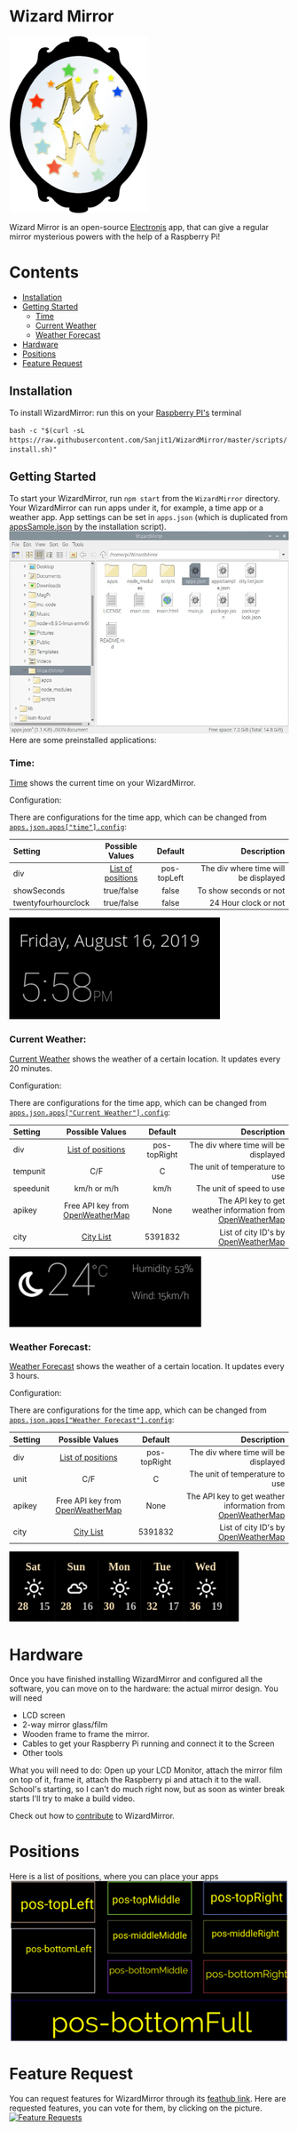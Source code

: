# Wizard Mirror

<div>
<img src="logo.png" width="250"/>
</div>


Wizard Mirror is an open-source [Electronjs](https://electronjs.org) app, that can give a regular mirror mysterious powers with the help of a Raspberry Pi!

# Contents

- [Installation](#installation) 
- [Getting Started](#getting-started)  
	- [Time](#time)
	- [Current Weather](#current-weather)
	- [Weather Forecast](#weather-forecast)
- [Hardware](#hardware)
- [Positions](#positions)
- [Feature Request](#feature-request)


## Installation

To install WizardMirror: run this on your [Raspberry PI's](https://www.raspberrypi.org/) terminal

`bash -c "$(curl -sL https://raw.githubusercontent.com/Sanjit1/WizardMirror/master/scripts/install.sh)"`

## Getting Started

To start your WizardMirror, run `npm start` from the `WizardMirror` directory. Your WizardMirror can run apps under it, for example, a time app or a weather app. App settings can be set in `apps.json` (which is duplicated from [appsSample.json](appsSample.json) by the installation script).
![apps.json](apps.json.png)
Here are some preinstalled applications:

### Time:
[Time](apps/time) shows the current time on your WizardMirror.

Configuration:

There are configurations for the time app, which can be changed from [`apps.json.apps["time"].config`](appsSample.json#L30):

| Setting| Possible Values| Default| Description |
| :---        |    :----:   |    :----:   |          ---: |
| div | [List of positions](#positions)| pos-topLeft  | The div where time will be displayed|
| showSeconds| true/false | false | To show seconds or not | 
| twentyfourhourclock| true/false | false | 24 Hour clock or not|

![Time Screenshot](apps/time/timeScreenshot.png) 
### Current Weather:
[Current Weather](apps/weather) shows the weather of a certain location. It updates every 20 minutes.

Configuration:

There are configurations for the time app, which can be changed from [`apps.json.apps["Current Weather"].config`](appsSample.json#L7):

| Setting| Possible Values| Default| Description |
| :---        |    :----:   |    :----:   |          ---: |
| div | [List of positions](#positions)| pos-topRight  | The div where time will be displayed|
| tempunit| C/F | C | The unit of temperature to use|
| speedunit| km/h or m/h | km/h | The unit of speed to use | 
| apikey| Free API key from [OpenWeatherMap](https://openweathermap.org/api) | None | The API key to get weather information from [OpenWeatherMap](https://openweathermap.org/api) |
| city| [City List](http://bulk.openweathermap.org/sample/city.list.json.gz) | 5391832 | List of city ID's by [OpenWeatherMap](https://openweathermap.org/api)|

![Current Weather Screenshot](apps/weather/currentScreenshot.png)
### Weather Forecast:
[Weather Forecast](apps/weather) shows the weather of a certain location. It updates every 3 hours.

Configuration:

There are configurations for the time app, which can be changed from [`apps.json.apps["Weather Forecast"].config`](appsSample.json#L19):

| Setting| Possible Values| Default| Description |
| :---        |    :----:   |    :----:   |          ---: |
| div | [List of positions](#positions)| pos-topRight  | The div where time will be displayed|
| unit| C/F | C | The unit of temperature to use|
| apikey| Free API key from [OpenWeatherMap](https://openweathermap.org/api) | None | The API key to get weather information from [OpenWeatherMap](https://openweathermap.org/api) |
| city| [City List](http://bulk.openweathermap.org/sample/city.list.json.gz) | 5391832 | List of city ID's by [OpenWeatherMap](https://openweathermap.org/api)|

![Weather Forecast Screenshot](apps/weather/forecastScreenshot.png)
# Hardware
Once you have finished installing WizardMirror and configured all the software, you can move on to the hardware: the actual mirror design. 
You will need 
- LCD screen
- 2-way mirror glass/film
- Wooden frame to frame the mirror.
- Cables to get your Raspberry Pi running and connect it to the Screen
- Other tools

What you will need to do:
Open up your LCD Monitor, attach the mirror film on top of it, frame it, attach the Raspberry pi and attach it to the wall. School's starting, so I can't do much right now, but as soon as winter break starts I'll try to make a build video.



Check out how to [contribute](#contributing) to WizardMirror.

# Positions
Here is a list of positions, where you can place your apps
![Positions](positions.png)

# Feature Request
You can request features for WizardMirror through its [feathub link](https://feathub.com/Sanjit1/WizardMirror).
Here are requested features, you can vote for them, by clicking on the picture.
[![Feature Requests](http://feathub.com/Sanjit1/WizardMirror?format=svg)](https://feathub.com/Sanjit1/WizardMirror) 
